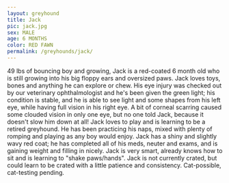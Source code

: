 ```yaml
---
layout: greyhound
title: Jack
pic: jack.jpg
sex: MALE
age: 6 MONTHS
color: RED FAWN
permalink: /greyhounds/jack/
---
```

49 lbs of bouncing boy and growing, Jack is a red-coated 6 month old who is still growing into his big floppy ears and
oversized paws. Jack loves toys, bones and anything he can explore or chew. His eye injury was checked out by our
veterinary ophthalmologist and he's been given the green light; his condition is stable, and he is able to see light and
some shapes from his left eye, while having full vision in his right eye. A bit of corneal scarring caused some clouded
vision in only one eye, but no one told Jack, because it doesn't slow him down at all! Jack loves to play and is
learning to be a retired greyhound. He has been practicing his naps, mixed with plenty of romping and playing as any boy
would enjoy. Jack has a shiny and slightly wavy red coat; he has completed all of his meds, neuter and exams, and is
gaining weight and filling in nicely. Jack is very smart, already knows how to sit and is learning to "shake
paws/hands". Jack is not currently crated, but could learn to be crated with a little patience and consistency.
Cat-possible, cat-testing pending.
